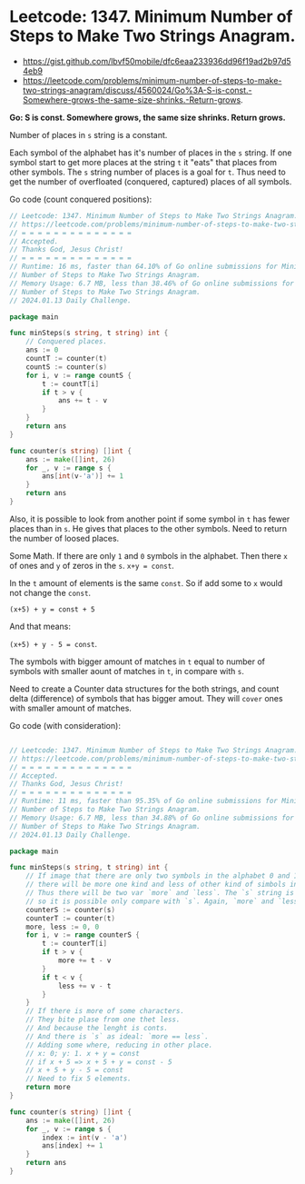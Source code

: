 # Leetcode: 1347. Minimum Number of Steps to Make Two Strings Anagram.

- https://gist.github.com/lbvf50mobile/dfc6eaa233936dd96f19ad2b97d54eb9
- https://leetcode.com/problems/minimum-number-of-steps-to-make-two-strings-anagram/discuss/4560024/Go%3A-S-is-const.-Somewhere-grows-the-same-size-shrinks.-Return-grows.

**Go: S is const. Somewhere grows, the same size shrinks. Return grows.**

Number of places in `s` string is a constant.

Each symbol of the alphabet has it's number of places in the `s` string. If
one symbol start to get more places at the string `t` it "eats" that places
from other symbols. The `s` string number of places is a goal for `t`. Thus
need to get the number of overfloated (conquered, captured) places of all
symbols. 

Go code (count conquered positions):
```Go
// Leetcode: 1347. Minimum Number of Steps to Make Two Strings Anagram.
// https://leetcode.com/problems/minimum-number-of-steps-to-make-two-strings-anagram/
// = = = = = = = = = = = = = =
// Accepted.
// Thanks God, Jesus Christ!
// = = = = = = = = = = = = = =
// Runtime: 16 ms, faster than 64.10% of Go online submissions for Minimum
// Number of Steps to Make Two Strings Anagram.
// Memory Usage: 6.7 MB, less than 38.46% of Go online submissions for Minimum
// Number of Steps to Make Two Strings Anagram.
// 2024.01.13 Daily Challenge.

package main

func minSteps(s string, t string) int {
	// Conquered places.
	ans := 0
	countT := counter(t)
	countS := counter(s)
	for i, v := range countS {
		t := countT[i]
		if t > v {
			ans += t - v
		}
	}
	return ans
}

func counter(s string) []int {
	ans := make([]int, 26)
	for _, v := range s {
		ans[int(v-'a')] += 1
	}
	return ans
}
```

Also, it is possible to look from another point if some symbol in `t` has
fewer places than in `s`. He gives that places to the other symbols. Need to
return the number of loosed places.

Some Math. If there are only `1` and `0` symbols in the alphabet. Then there
`x` of ones and `y` of zeros in the `s`. `x+y = const`.

In the `t` amount of elements is the same `const`. So if add some to `x` would
not change the `const`.

`(x+5) + y = const + 5`

And that means:

`(x+5) + y - 5 = const`.

The symbols with bigger amount of matches in `t` equal to number of symbols
with smaller aount of matches in `t`, in compare with `s`.

Need to create a Counter data structures for the both strings, and count delta
(difference) of symbols that has bigger amout. They will `cover` ones with
smaller amount of matches.

Go code (with consideration):
```Go

// Leetcode: 1347. Minimum Number of Steps to Make Two Strings Anagram.
// https://leetcode.com/problems/minimum-number-of-steps-to-make-two-strings-anagram/
// = = = = = = = = = = = = = =
// Accepted.
// Thanks God, Jesus Christ!
// = = = = = = = = = = = = = =
// Runtime: 11 ms, faster than 95.35% of Go online submissions for Minimum
// Number of Steps to Make Two Strings Anagram.
// Memory Usage: 6.7 MB, less than 34.88% of Go online submissions for Minimum
// Number of Steps to Make Two Strings Anagram.
// 2024.01.13 Daily Challenge.

package main

func minSteps(s string, t string) int {
	// If image that there are only two symbols in the alphabet 0 and 1,
	// there will be more one kind and less of other kind of simbols in `t`.
	// Thus there will be two var `more` and `less`. The `s` string is const,
	// so it is possible only compare with `s`. Again, `more` and `less`.
	counterS := counter(s)
	counterT := counter(t)
	more, less := 0, 0
	for i, v := range counterS {
		t := counterT[i]
		if t > v {
			more += t - v
		}
		if t < v {
			less += v - t
		}
	}
	// If there is more of some characters.
	// They bite plase from one thet less.
	// And because the lenght is conts.
	// And there is `s` as ideal: `more == less`.
	// Adding some where, reducing in other place.
	// x: 0; y: 1. x + y = const
	// if x + 5 => x + 5 + y = const - 5
	// x + 5 + y - 5 = const
	// Need to fix 5 elements.
	return more
}

func counter(s string) []int {
	ans := make([]int, 26)
	for _, v := range s {
		index := int(v - 'a')
		ans[index] += 1
	}
	return ans
}
```


